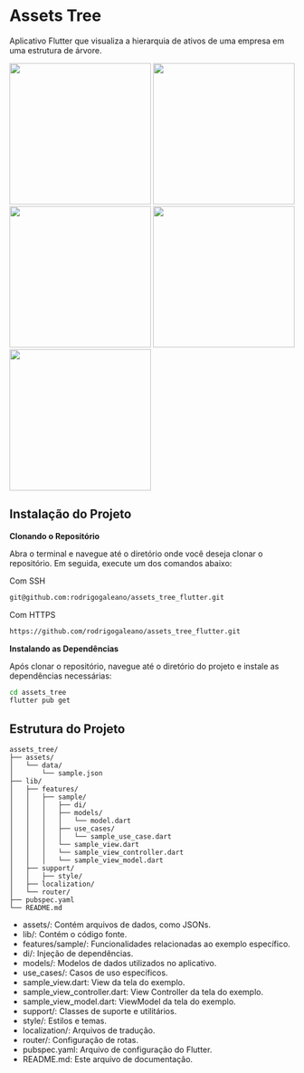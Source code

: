 # Assets Tree

Aplicativo Flutter que visualiza a hierarquia de ativos de uma empresa em uma estrutura de árvore.

<img width="250" src="https://github.com/user-attachments/assets/0c1cefed-374a-4296-b84c-e0b252c8543a" />
<img width="250" src="https://github.com/user-attachments/assets/75ae709b-35ca-4510-8e6c-421e7e105f79" />
<img width="250" src="https://github.com/user-attachments/assets/b7434fff-b07d-4d20-a95c-5eb023473d1f" />
<img width="250" src="https://github.com/user-attachments/assets/e8e07db4-d018-453d-9993-33abaeae45f5" />
<img width="250" src="https://github.com/user-attachments/assets/a8d20d40-7764-4783-a490-db32891be6eb" />

## Instalação do Projeto

**Clonando o Repositório**

Abra o terminal e navegue até o diretório onde você deseja clonar o repositório. Em seguida, execute um dos comandos abaixo:

Com SSH

```bash
git@github.com:rodrigogaleano/assets_tree_flutter.git

```

Com HTTPS

```bash
https://github.com/rodrigogaleano/assets_tree_flutter.git
```

**Instalando as Dependências**

Após clonar o repositório, navegue até o diretório do projeto e instale as dependências necessárias:

```bash
cd assets_tree
flutter pub get
```

## Estrutura do Projeto

```
assets_tree/
├── assets/
│   └── data/
│       └── sample.json
├── lib/
│   ├── features/
│   │   ├── sample/
│   │   │   ├── di/
│   │   │   ├── models/
│   │   │   │   └── model.dart
│   │   │   ├── use_cases/
│   │   │   │   └── sample_use_case.dart
│   │   │   └── sample_view.dart
│   │   │   └── sample_view_controller.dart
│   │   │   └── sample_view_model.dart
│   ├── support/
│   │   ├── style/
│   ├── localization/
│   └── router/
├── pubspec.yaml
└── README.md
```

- assets/: Contém arquivos de dados, como JSONs.
- lib/: Contém o código fonte.
- features/sample/: Funcionalidades relacionadas ao exemplo específico.
- di/: Injeção de dependências.
- models/: Modelos de dados utilizados no aplicativo.
- use_cases/: Casos de uso específicos.
- sample_view.dart: View da tela do exemplo.
- sample_view_controller.dart: View Controller da tela do exemplo.
- sample_view_model.dart: ViewModel da tela do exemplo.
- support/: Classes de suporte e utilitários.
- style/: Estilos e temas.
- localization/: Arquivos de tradução.
- router/: Configuração de rotas.
- pubspec.yaml: Arquivo de configuração do Flutter.
- README.md: Este arquivo de documentação.

